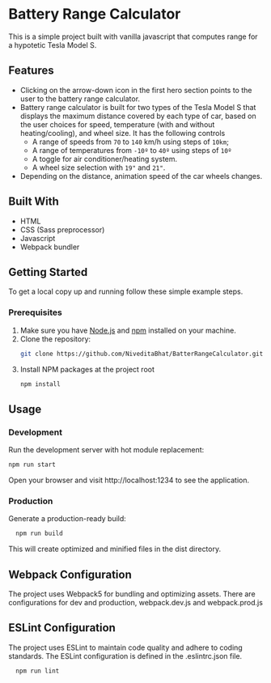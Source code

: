 # Battery Range Calculator

This is a simple project built with vanilla javascript that computes range for a hypotetic Tesla Model S.

## Features

- Clicking on the arrow-down icon in the first hero section points to the user to the
  battery range calculator.
- Battery range calculator is built for two types of the Tesla Model S that
  displays the maximum distance covered by each type of car, based on the user
  choices for speed, temperature (with and without heating/cooling), and wheel size.
  It has the following controls
  - A range of speeds from `70` to `140` km/h using steps of `10km`;
  - A range of temperatures from `-10º` to `40º` using steps of `10º`
  - A toggle for air conditioner/heating system. 
  - A wheel size selection with `19"` and `21"`.
- Depending on the distance, animation speed of the car wheels changes.

## Built With
- HTML
- CSS (Sass preprocessor)
- Javascript
- Webpack bundler

## Getting Started
To get a local copy up and running follow these simple example steps.

### Prerequisites

1. Make sure you have [Node.js](https://nodejs.org/) and [npm](https://www.npmjs.com/) installed on your machine.
2. Clone the repository:
   ```sh
   git clone https://github.com/NiveditaBhat/BatterRangeCalculator.git
   ```
3. Install NPM packages at the project root
   ```sh
   npm install
   ```

## Usage
### Development
  Run the development server with hot module replacement:
   ```sh
   npm run start
   ```
  Open your browser and visit http://localhost:1234 to see the application.

### Production
Generate a production-ready build:
 ```sh
   npm run build
   ```
This will create optimized and minified files in the dist directory.

## Webpack Configuration
The project uses Webpack5 for bundling and optimizing assets. There are configurations for dev and production, webpack.dev.js and webpack.prod.js

## ESLint Configuration
The project uses ESLint to maintain code quality and adhere to coding standards. The ESLint configuration is defined in the .eslintrc.json file.

 ```sh
   npm run lint
   ```

